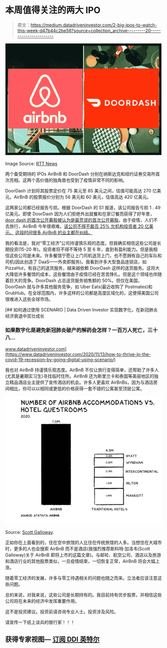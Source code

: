# 本周值得关注的两大 IPO

> 原文：<https://medium.datadriveninvestor.com/2-big-ipos-to-watch-this-week-d47b44c2be56?source=collection_archive---------20----------------------->

![](img/7eb36d5086f0913ee0f3efe6067982a4.png)

Image Source: [RTT News](https://www.rttnews.com/3149330/airbnb-doordash-reportedly-plan-higher-than-expected-ipo-valuations.aspx)

两个备受期待的 IPOs AirBnB 和 DoorDash 分别在纳斯达克和纽约证券交易所首次亮相。这两个高价值的独角兽也受到了疫情非常不同的影响。

DoorDash 计划将其股票定价在 75 美元至 85 美元之间，估值可能高达 270 亿美元。AirBnB 的股票报价分别为 56 美元和 60 美元，估值高达 420 亿美元。

这两家公司都已经报告亏损。根据 DoorDash 的 S1 报道，该公司报告亏损 1 . 49 亿美元。即使 DoorDash 因为人们拒绝外出就餐和在家订餐而获得了好年景，[door dash 的首次公开募股被认为是最荒谬的首次公开募股](https://www.marketwatch.com/story/heres-why-doordash-is-the-most-ridiculous-ipo-of-2020-11606959747)。由于疫情，人们不去旅行，AirBnB 今年很艰难。[该公司不得不裁员 25%,欠机构投资者 20 亿美元。](https://www.theguardian.com/technology/2020/dec/07/airbnb-hikes-share-pricing-to-up-to-60-before-ipo-on-thursday) [这段时间很多 AirBnB 的业主都在纠结。](https://www.theguardian.com/technology/2020/dec/07/airbnb-hikes-share-pricing-to-up-to-60-before-ipo-on-thursday)

我的看法是，我对“零工经济”公司持谨慎乐观的态度。但我确实相信这些公司是长期投资(15-20 年)。投资者将不得不等待 5 至 6 年，直到有盈利能力。但是我相信这些公司是未来。许多餐馆宁愿让上门司机送货上门，也不愿拥有自己的车队和司机(因此创造了 DaaS——外卖即服务)。我看到许多大型食品连锁店，如 PizzaHut，有自己的送货服务，越来越依赖 DoorDash 这样的送货服务。这将大大降低许多餐馆的成本，这些餐馆由于疫情已经在苦苦挣扎。但是这个领域也伴随着巨大的竞争。DoorDash 占总送货服务销售额的 50%。但仅在美国，DoorDash 就与许多其他服务竞争，如 Uber Eats(最近收购了 Postmates)和 GrubHub。在全球范围内，许多这样的公司都是高度区域化的，这使得美国公司很难进入这些全球市场。

[](https://www.datadriveninvestor.com/2020/11/13/how-to-thrive-in-the-covid-19-recession-by-going-digital-using-scenario/) [## 如何通过使用 SCENARIO | Data Driven Investor 实现数字化，在新冠肺炎经济衰退中茁壮成长

### 如果数字化是避免新冠肺炎破产的解药会怎样？一百万人死亡，三十八…

www.datadriveninvestor.com](https://www.datadriveninvestor.com/2020/11/13/how-to-thrive-in-the-covid-19-recession-by-going-digital-using-scenario/) 

我也对 AirBnB 持谨慎乐观态度。AirBnB 不仅让旅行变得简单，还帮助了许多人(尤其是暑期实习生)寻找临时住所。AirBnB 还为斯里兰卡和泰国等美丽地区的独立精品酒店业主提供了宣传酒店的机会。许多人更喜欢 AirBnBs，因为与酒店房间相比，你可以以相同或更低的价格获得一套不错的公寓甚至顶层公寓。

![](img/bd0e6f04f07a5bcc1ec4c0b836fdd882.png)

Source: [Scott Galloway](https://marker.medium.com/get-ready-for-airbnbs-ipo-to-blow-away-expectations-b30ee41ef170).

正如你在上面看到的，住在空中旅馆的人比住在传统旅馆的人多。当想住在大城市时，更多的人也会搜索 AirBnB 而不是酒店(我强烈推荐斯科特·加洛韦(Scott Galloway)关于 AirBnB 即将上市的这篇文章)。与邮轮、航空公司、酒店以及旅游和酒店行业的其他股票类似，一旦疫情结束，一切恢复正常，AirBnB 将会大幅上涨。

随着零工经济的发展，许多与零工待遇相关的问题也随之而来。立法者应该注意这些问题。

总的来说，对我来说，这些公司是长期持有的。我目前持有优步股票，并相信这些公司将在未来的经济中发挥重要作用。

这不是投资建议。投资前请咨询专业人士。投资涉及风险。

请宣传一下纸上谈兵的银行家！！！

## 获得专家视图— [订阅 DDI 英特尔](https://datadriveninvestor.com/ddi-intel)